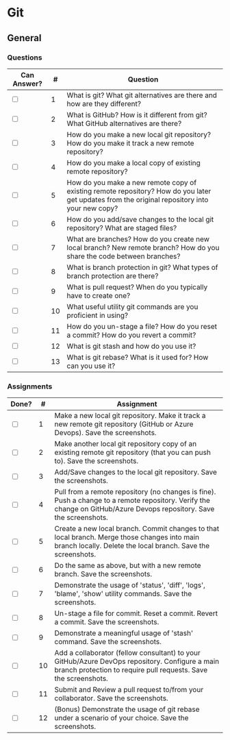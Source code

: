 # Git

## General

### Questions

| Can Answer? | # | Question |
| --- | --- | --- |
| <input type="checkbox"> | 1 | What is git? What git alternatives are there and how are they different? |
| <input type="checkbox"> | 2 | What is GitHub? How is it different from git? What GitHub alternatives are there? |
| <input type="checkbox"> | 3 | How do you make a new local git repository? How do you make it track a new remote repository? |
| <input type="checkbox"> | 4 | How do you make a local copy of existing remote repository? |
| <input type="checkbox"> | 5 | How do you make a new remote copy of existing remote repository? How do you later get updates from the original repository into your new copy? |
| <input type="checkbox"> | 6 | How do you add/save changes to the local git repository? What are staged files? |
| <input type="checkbox"> | 7 | What are branches? How do you create new local branch? New remote branch? How do you share the code between branches? |
| <input type="checkbox"> | 8 | What is branch protection in git? What types of branch protection are there? |
| <input type="checkbox"> | 9 | What is pull request? When do you typically have to create one? |
| <input type="checkbox"> | 10 | What useful utility git commands are you proficient in using? |
| <input type="checkbox"> | 11 | How do you un-stage a file? How do you reset a commit? How do you revert a commit? |
| <input type="checkbox"> | 12 | What is git stash and how do you use it? |
| <input type="checkbox"> | 13 | What is git rebase? What is it used for? How can you use it? |

### Assignments

| Done? | # | Assignment |
| --- | --- | --- |
| <input type="checkbox"> | 1 | Make a new local git repository. Make it track a new remote git repository (GitHub or Azure Devops). Save the screenshots. |
| <input type="checkbox"> | 2 | Make another local git repository copy of an existing remote git repository (that you can push to). Save the screenshots. |
| <input type="checkbox"> | 3 | Add/Save changes to the local git repository. Save the screenshots. |
| <input type="checkbox"> | 4 | Pull from a remote repository (no changes is fine). Push a change to a remote repository. Verify the change on GitHub/Azure Devops repository. Save the screenshots. |
| <input type="checkbox"> | 5 | Create a new local branch. Commit changes to that local branch. Merge those changes into main branch locally. Delete the local branch. Save the screenshots. |
| <input type="checkbox"> | 6 | Do the same as above, but with a new remote branch. Save the screenshots. |
| <input type="checkbox"> | 7 | Demonstrate the usage of 'status', 'diff', 'logs', 'blame', 'show' utility commands. Save the screenshots. |
| <input type="checkbox"> | 8 | Un-stage a file for commit. Reset a commit. Revert a commit. Save the screenshots. |
| <input type="checkbox"> | 9 | Demonstrate a meaningful usage of 'stash' command. Save the screenshots. |
| <input type="checkbox"> | 10 | Add a collaborator (fellow consultant) to your GitHub/Azure DevOps repository. Configure a main branch protection to require pull requests. Save the screenshots. |
| <input type="checkbox"> | 11 | Submit and Review a pull request to/from your collaborator. Save the screenshots. |
| <input type="checkbox"> | 12 | (Bonus) Demonstrate the usage of git rebase under a scenario of your choice. Save the screenshots. |
